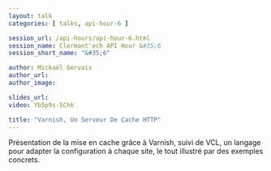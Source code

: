 ```yaml
---
layout: talk
categories: [ talks, api-hour-6 ]

session_url: /api-hours/api-hour-6.html
session_name: Clermont'ech API Hour &#35;6
session_short_name: "&#35;6"

author: Mickaël Gervais
author_url:
author_image:

slides_url:
video: Yb5p9s-5Chk

title: "Varnish, Un Serveur De Cache HTTP"
---
```


Présentation de la mise en cache grâce à Varnish, suivi de VCL, un langage pour
adapter la configuration à chaque site, le tout illustré par des exemples
concrets.
